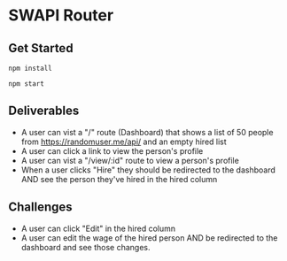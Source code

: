 # SWAPI Router

## Get Started

`npm install`

`npm start`

## Deliverables

- A user can vist a "/" route (Dashboard) that shows a list of 50 people from https://randomuser.me/api/ and an empty hired list
- A user can click a link to view the person's profile
- A user can vist a "/view/:id" route to view a person's profile
- When a user clicks "Hire" they should be redirected to the dashboard AND see the person they've hired in the hired column

## Challenges

- A user can click "Edit" in the hired column
- A user can edit the wage of the hired person AND be redirected to the dashboard and see those changes.
